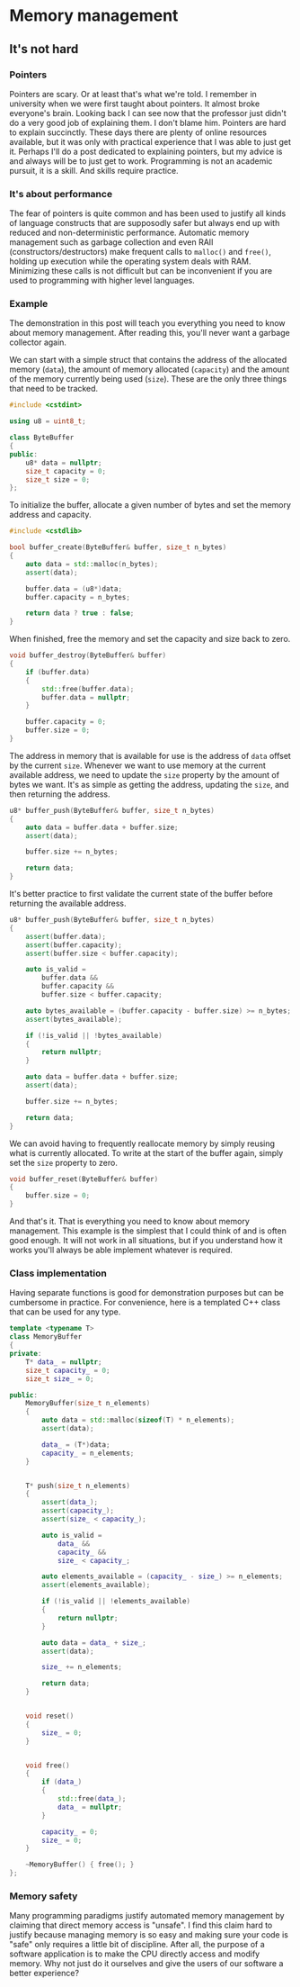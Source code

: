 # Memory management
## It's not hard

### Pointers

Pointers are scary.  Or at least that's what we're told.  I remember in university when we were first taught about pointers.  It almost broke everyone's brain.  Looking back I can see now that the professor just didn't do a very good job of explaining them.  I don't blame him.  Pointers are hard to explain succinctly.  These days there are plenty of online resources available, but it was only with practical experience that I was able to just get it.  Perhaps I'll do a post dedicated to explaining pointers, but my advice is and always will be to just get to work.  Programming is not an academic pursuit, it is a skill.  And skills require practice.

### It's about performance

The fear of pointers is quite common and has been used to justify all kinds of language constructs that are supposodly safer but always end up with reduced and non-deterministic performance.  Automatic memory management such as garbage collection and even RAII (constructors/destructors) make frequent calls to `malloc()` and `free()`, holding up execution while the operating system deals with RAM.  Minimizing these calls is not difficult but can be inconvenient if you are used to programming with higher level languages.

### Example

The demonstration in this post will teach you everything you need to know about memory management.  After reading this, you'll never want a garbage collector again.

We can start with a simple struct that contains the address of the allocated memory (`data`), the amount of memory allocated (`capacity`) and the amount of the memory currently being used (`size`).  These are the only three things that need to be tracked.

```cpp
#include <cstdint>

using u8 = uint8_t;

class ByteBuffer
{
public:
    u8* data = nullptr;
	size_t capacity = 0;
	size_t size = 0;
};
```

To initialize the buffer, allocate a given number of bytes and set the memory address and capacity.

```cpp
#include <cstdlib>

bool buffer_create(ByteBuffer& buffer, size_t n_bytes)
{
    auto data = std::malloc(n_bytes);
    assert(data);

    buffer.data = (u8*)data;
    buffer.capacity = n_bytes;

    return data ? true : false;
}
```

When finished, free the memory and set the capacity and size back to zero.

```cpp
void buffer_destroy(ByteBuffer& buffer)
{
    if (buffer.data)
    {
        std::free(buffer.data);
        buffer.data = nullptr;
    }

    buffer.capacity = 0;
    buffer.size = 0;
}
```

The address in memory that is available for use is the address of `data` offset by the current `size`.  Whenever we want to use memory at the current available address, we need to update the `size` property by the amount of bytes we want.  It's as simple as getting the address, updating the `size`, and then returning the address.

```cpp
u8* buffer_push(ByteBuffer& buffer, size_t n_bytes)
{
    auto data = buffer.data + buffer.size;
    assert(data);

    buffer.size += n_bytes;

    return data;
}
```

It's better practice to first validate the current state of the buffer before returning the available address.

```cpp
u8* buffer_push(ByteBuffer& buffer, size_t n_bytes)
{
    assert(buffer.data);
    assert(buffer.capacity);
    assert(buffer.size < buffer.capacity);

    auto is_valid =
        buffer.data &&
        buffer.capacity &&
        buffer.size < buffer.capacity;

    auto bytes_available = (buffer.capacity - buffer.size) >= n_bytes;
    assert(bytes_available);

    if (!is_valid || !bytes_available)
    {
        return nullptr;
    }

    auto data = buffer.data + buffer.size;
    assert(data);

    buffer.size += n_bytes;

    return data;
}
```

We can avoid having to frequently reallocate memory by simply reusing what is currently allocated.  To write at the start of the buffer again, simply set the `size` property to zero.

```cpp
void buffer_reset(ByteBuffer& buffer)
{
    buffer.size = 0;
}
```

And that's it.  That is everything you need to know about memory management.  This example is the simplest that I could think of and is often good enough.  It will not work in all situations, but if you understand how it works you'll always be able implement whatever is required.

### Class implementation

Having separate functions is good for demonstration purposes but can be cumbersome in practice.  For convenience, here is a templated C++ class that can be used for any type.

```cpp
template <typename T>
class MemoryBuffer
{
private:
	T* data_ = nullptr;
	size_t capacity_ = 0;
	size_t size_ = 0;

public:
	MemoryBuffer(size_t n_elements)
	{
		auto data = std::malloc(sizeof(T) * n_elements);
		assert(data);

		data_ = (T*)data;
		capacity_ = n_elements;
	}


	T* push(size_t n_elements)
	{
		assert(data_);
		assert(capacity_);
		assert(size_ < capacity_);

		auto is_valid =
			data_ &&
			capacity_ &&
			size_ < capacity_;

		auto elements_available = (capacity_ - size_) >= n_elements;
		assert(elements_available);

		if (!is_valid || !elements_available)
		{
			return nullptr;
		}

		auto data = data_ + size_;
        assert(data);

		size_ += n_elements;

		return data;
	}


	void reset()
	{
		size_ = 0;
	}


	void free()
	{
		if (data_)
		{
			std::free(data_);
			data_ = nullptr;
		}

		capacity_ = 0;
		size_ = 0;
	}

    ~MemoryBuffer() { free(); }
};
```

### Memory safety

Many programming paradigms justify automated memory management by claiming that direct memory access is "unsafe".  I find this claim hard to justify because managing memory is so easy and making sure your code is "safe" only requires a little bit of discipline.  After all, the purpose of a software application is to make the CPU directly access and modify memory.  Why not just do it ourselves and give the users of our software a better experience?